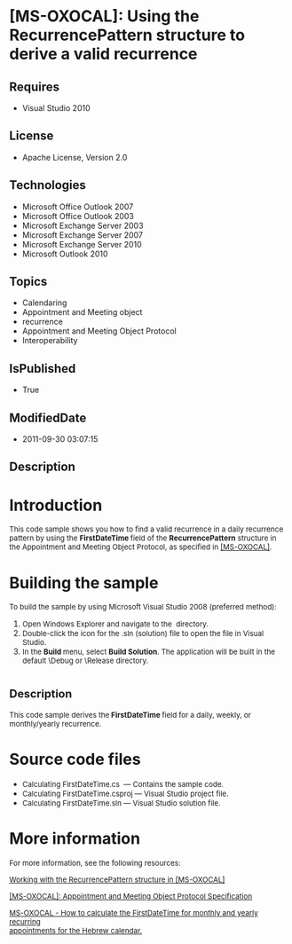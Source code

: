 # [MS-OXOCAL]: Using the RecurrencePattern structure to derive a valid recurrence
## Requires
* Visual Studio 2010
## License
* Apache License, Version 2.0
## Technologies
* Microsoft Office Outlook 2007
* Microsoft Office Outlook 2003
* Microsoft Exchange Server 2003
* Microsoft Exchange Server 2007
* Microsoft Exchange Server 2010
* Microsoft Outlook 2010
## Topics
* Calendaring
* Appointment and Meeting object
* recurrence
* Appointment and Meeting Object Protocol
* Interoperability
## IsPublished
* True
## ModifiedDate
* 2011-09-30 03:07:15
## Description

<h1>Introduction</h1>
<p><span style="font-size:small">This code sample shows you how to find a valid recurrence in a daily recurrence pattern by using the
<strong>FirstDateTime </strong>field of the <strong>RecurrencePattern</strong> structure in the Appointment and Meeting Object Protocol, as specified in
<a href="http://msdn.microsoft.com/en-us/library/cc425490(EXCHG.80).aspx">[MS-OXOCAL]</a>.</span></p>
<h1><span>Building the sample </span></h1>
<p><span style="font-size:small">To build the sample by using Microsoft Visual Studio 2008 (preferred method):</span></p>
<ol>
<li><span style="font-size:small">Open Windows Explorer and navigate to the&nbsp; directory.</span>
</li><li><span style="font-size:small">Double-click the icon for the .sln (solution) file to open the file in Visual Studio.</span>
</li><li><span style="font-size:small">In the <strong>Build </strong>menu, select <strong>
Build Solution</strong>. The application will be built in the default \Debug or \Release directory.</span>
</li></ol>
<h1><span style="font-size:20px">Description </span></h1>
<p><span style="font-size:small">This code sample derives the<strong> FirstDateTime
</strong>field for a daily, weekly, or monthly/yearly recurrence.</span></p>
<h1><span>Source code files </span></h1>
<ul>
<li><span style="font-size:small">Calculating FirstDateTime.cs&nbsp; &mdash; Contains the sample code.</span>
</li><li><span style="font-size:small">Calculating FirstDateTime.csproj &mdash; Visual Studio project file.</span>
</li><li><span style="font-size:small">Calculating FirstDateTime.sln &mdash; Visual Studio solution file.</span>
</li></ul>
<h1>More information</h1>
<p><span style="font-size:small">For more information, see the following resources:</span></p>
<p><span style="font-size:small"><a href="http://msdn.microsoft.com/en-us/library/hh487300(EXCHG.140).aspx">Working with the RecurrencePattern structure in [MS-OXOCAL]</a></span></p>
<p><span style="font-size:small"><a href="http://msdn.microsoft.com/en-us/library/cc425490(EXCHG.80).aspx">[MS-OXOCAL]: Appointment and Meeting Object Protocol Specification</a></span></p>
<p><span style="font-size:small"><a href="http://blogs.msdn.com/b/openspecification/archive/2011/07/28/ms-oxocal-how-to-calculate-the-firstdatetime-for-monthly-and-yearly-recurring-appointments-for-the-hebrew-calendar.aspx">MS-OXOCAL - How to calculate the
 FirstDateTime for monthly and yearly recurring<br>
appointments for the Hebrew calendar.</a></span></p>
<p>&nbsp;</p>
